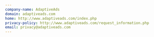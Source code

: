 ```yaml
---
company-name: AdaptiveAds
domain: adaptiveads.com
home: http://www.adaptiveads.com/index.php
privacy-policy: http://www.adaptiveads.com/request_information.php
email: privacy@adaptiveads.com
---
```




